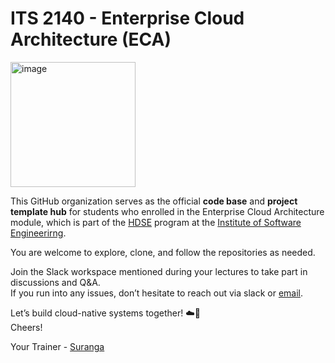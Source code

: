 # ITS 2140 - Enterprise Cloud Architecture (ECA)
<img width="200" height="200" alt="image" src="https://github.com/user-attachments/assets/b362423d-9169-469b-b910-416318c4c762" />

This GitHub organization serves as the official **code base** and **project template hub** for students who enrolled in the Enterprise Cloud Architecture module, which is part of the [HDSE](https://ijse.lk/gdse) program at the 
[Institute of Software Engineerirng](https://ijse.lk).

You are welcome to explore, clone, and follow the repositories as needed.

Join the Slack workspace mentioned during your lectures to take part in discussions and Q&A.<br>
If you run into any issues, don’t hesitate to reach out via slack or [email](mailto:ijse.eca@gmail.com).

Let’s build cloud-native systems together! ☁️🚀 <br>
Cheers!

Your Trainer - [Suranga](mailto:surangaa@ijse.lk)
